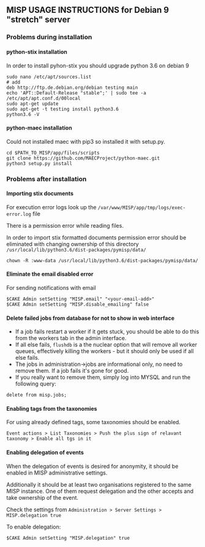 MISP USAGE INSTRUCTIONS for Debian 9 "stretch" server
-----------------------------------------------------

### Problems during installation
#### python-stix installation
In order to install pyhon-stix you should upgrade python 3.6 on debian 9
```
sudo nano /etc/apt/sources.list
# add
deb http://ftp.de.debian.org/debian testing main
echo 'APT::Default-Release "stable";' | sudo tee -a /etc/apt/apt.conf.d/00local
sudo apt-get update
sudo apt-get -t testing install python3.6
python3.6 -V
```
#### python-maec installation
Could not installed maec with pip3 so installed it with setup.py.
```
cd $PATH_TO_MISP/app/files/scripts
git clone https://github.com/MAECProject/python-maec.git
python3 setup.py install
```

### Problems after installation
#### Importing stix documents
For execution error logs look up the `/var/www/MISP/app/tmp/logs/exec-error.log` file

There is a permission error while reading files.

In order to import stix formatted documents permission error should be eliminated with changing ownership of this directory `/usr/local/lib/python3.6/dist-packages/pymisp/data/`

```
chown -R :www-data /usr/local/lib/python3.6/dist-packages/pymisp/data/
```

#### Eliminate the email disabled error
For sending notifications with email
```
$CAKE Admin setSetting "MISP.email" "<your-email-add>"
$CAKE Admin setSetting "MISP.disable_emailing" false
```

#### Delete failed jobs from database for not to show in web interface
- If a job fails restart a worker if it gets stuck, you should be able to do this from the workers tab in the admin interface.
- If all else fails, `flushdb` is a the nuclear option that will remove all worker queues, effectively killing the workers - but it should only be used if all else fails.
- The jobs in administration->jobs are informational only, no need to remove them. If a job fails it's gone for good.
- If you really want to remove them, simply log into MYSQL and run the following query:
```
delete from misp.jobs;
```
#### Enabling tags from the taxonomies
For using already defined tags, some taxonomies should be enabled.
```
Event actions > List Taxonomies > Push the plus sign of relavant taxonomy > Enable all tgs in it
```

#### Enabling delegation of events
When the delegation of events is desired for anonymity, it should be enabled in MISP administrative settings.

Additionally it should be at least two organisations registered to the same MISP instance. One of them request delegation and the other accepts and take ownership of the event.

Check the settings from `Administration > Server Settings > MISP.delegation true`

To enable delegation:

```
$CAKE Admin setSetting "MISP.delegation" true
```
